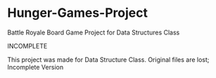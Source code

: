# Hunger-Games-Project
 Battle Royale Board Game Project for Data Structures Class
 
 INCOMPLETE
 
 This project was made for Data Structure Class.
 Original files are lost; Incomplete Version
